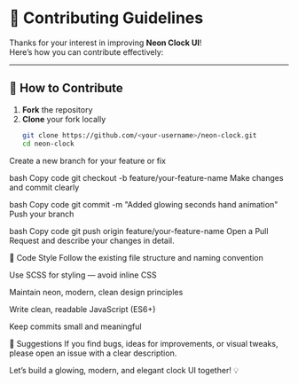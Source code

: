 # 🤝 Contributing Guidelines

Thanks for your interest in improving **Neon Clock UI**!  
Here’s how you can contribute effectively:

---

## 🧩 How to Contribute

1. **Fork** the repository  
2. **Clone** your fork locally  
   ```bash
   git clone https://github.com/<your-username>/neon-clock.git
   cd neon-clock
Create a new branch for your feature or fix

bash
Copy code
git checkout -b feature/your-feature-name
Make changes and commit clearly

bash
Copy code
git commit -m "Added glowing seconds hand animation"
Push your branch

bash
Copy code
git push origin feature/your-feature-name
Open a Pull Request and describe your changes in detail.

🌟 Code Style
Follow the existing file structure and naming convention

Use SCSS for styling — avoid inline CSS

Maintain neon, modern, clean design principles

Write clean, readable JavaScript (ES6+)

Keep commits small and meaningful

💬 Suggestions
If you find bugs, ideas for improvements, or visual tweaks,
please open an issue with a clear description.

Let’s build a glowing, modern, and elegant clock UI together! 💡
